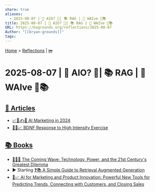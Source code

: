 ```yaml
---
share: true
aliases:
  - 2025-08-07 | 🤖 AIO? 🎯| 📚 RAG | 🌊 WAIve 📄📚
title: 2025-08-07 | 🤖 AIO? 🎯| 📚 RAG | 🌊 WAIve 📄📚
URL: https://bagrounds.org/reflections/2025-08-07
Author: "[[bryan-grounds]]"
tags: 
---
```

[Home](../index.md) > [Reflections](./index.md) | [⏮️](./2025-08-06.md)  
# 2025-08-07 | 🤖 AIO? 🎯| 📚 RAG | 🌊 WAIve 📄📚  
## [📄 Articles](../articles/index.md)  
- [📈🤖✍️🔄 AI Marketing in 2024](../articles/ai-traffic-is-up-527-percent-seo-is-being-rewritten.md)  
- [🧠💪📈 BDNF Response to High Intensity Exercise](../articles/bdnf-response-to-high-intensity-exercise.md)  
  
## [📚 Books](../books/index.md)  
- [🌊🤖🤔 The Coming Wave: Technology, Power, and the 21st Century's Greatest Dilemma](../books/the-coming-wave-technology-power-and-the-21st-centurys-greatest-dilemma.md)  
- ▶️ Starting [❓📚 A Simple Guide to Retrieval Augmented Generation](../books/a-simple-guide-to-retrieval-augmented-generation.md)  
- [🤖📈 AI for Marketing and Product Innovation: Powerful New Tools for Predicting Trends, Connecting with Customers, and Closing Sales](../books/ai-for-marketing-and-product-innovation-powerful-new-tools-for-predicting-trends-connecting-with-customers-and-closing-sales.md)